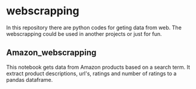 # webscrapping

In this repository there are python codes for geting data from web. The webscrapping could be used in another projects or just for fun.

## Amazon_webscrapping

This notebook gets data from Amazon products based on a search term. It extract product descriptions, url's, ratings and number of ratings to a pandas dataframe.
